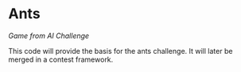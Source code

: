 Ants
====

*Game from AI Challenge*

This code will provide the basis for the ants challenge. It will later be merged in a contest framework.